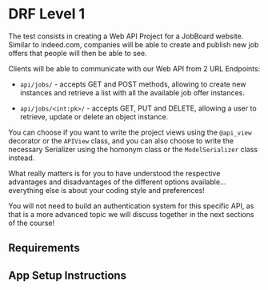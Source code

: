 # DRF Level 1

The test consists in creating a Web API Project for a JobBoard website. Similar to indeed.com, companies will be able to create and publish new job offers that people will then be able to see.

Clients will be able to communicate with our Web API from 2 URL Endpoints:

- `api/jobs/` - accepts GET and POST methods, allowing to create new instances and retrieve a list with all the available job offer instances.

- `api/jobs/<int:pk>/` - accepts GET, PUT and DELETE, allowing a user to retrieve, update or delete an object instance.

You can choose if you want to write the project views using the `@api_view` decorator or the `APIView` class, and you can also choose to write the necessary Serializer using the homonym class or the `ModelSerializer` class instead.

What really matters is for you to have understood the respective advantages and disadvantages of the different options available... everything else is about your coding style and preferences!

You will not need to build an authentication system for this specific API, as that is a more advanced topic we will discuss together in the next sections of the course!

## Requirements

<!-- TODO: List the project requirements here -->

## App Setup Instructions

<!-- TODO: Add app setup instructions here -->

